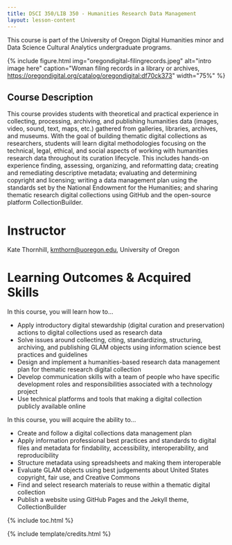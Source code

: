 ```yaml
---
title: DSCI 350/LIB 350 - Humanities Research Data Management
layout: lesson-content
---
```


This course is part of the University of Oregon Digital Humanities minor and Data Science Cultural Analytics undergraduate programs.

{% include figure.html img="oregondigital-filingrecords.jpeg" alt="intro image here" caption="Woman filing records in a library or archives, https://oregondigital.org/catalog/oregondigital:df70ck373" width="75%" %}

## Course Description
This course provides students with theoretical and practical experience in collecting, processing, archiving, and publishing humanities data (images, video, sound, text, maps, etc.) gathered from galleries, libraries, archives, and museums. With the goal of building thematic digital collections as researchers, students will learn digital methodologies focusing on the technical, legal, ethical, and social aspects of working with humanities research data throughout its curation lifecycle. This includes hands-on experience finding, assessing, organizing, and reformatting data; creating and remediating descriptive metadata; evaluating and determining copyright and licensing; writing a data management plan using the standards set by the National Endowment for the Humanities; and sharing thematic research digital collections using GitHub and the open-source platform CollectionBuilder.

# Instructor
Kate Thornhill, [kmthorn@uoregon.edu](kmthorn@uoregon.edu), University of Oregon

# Learning Outcomes & Acquired Skills

In this course, you will learn how to…
- Apply introductory digital stewardship (digital curation and preservation) actions to digital collections used as research data
- Solve issues around collecting, citing, standardizing, structuring, archiving, and publishing GLAM objects using information science best practices and guidelines
- Design and implement a humanities-based research data management plan for thematic research digital collection
- Develop communication skills with a team of people who have specific development roles and responsibilities associated with a technology project
- Use technical platforms and tools that making a digital collection publicly available online

In this course, you will acquire the ability to...
- Create and follow a digital collections data management plan
- Apply information professional best practices and standards to digital files and metadata for findability, accessibility, interoperability, and reproducibility
- Structure metadata using spreadsheets and making them interoperable
- Evaluate GLAM objects using best judgements about United States copyright, fair use, and Creative Commons
- Find and select research materials to reuse within a thematic digital collection
- Publish a website using GitHub Pages and the Jekyll theme, CollectionBuilder

{% include toc.html %}

{% include template/credits.html %}
